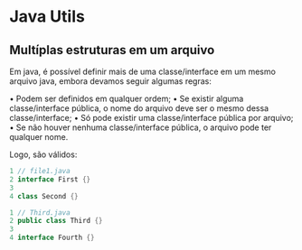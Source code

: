 # Java Utils 

## Multíplas estruturas em um arquivo

Em java, é possível definir mais de uma classe/interface em um mesmo
arquivo java, embora devamos seguir algumas regras:

• Podem ser definidos em qualquer ordem;
• Se existir alguma classe/interface pública, o nome do arquivo deve ser
o mesmo dessa classe/interface;
• Só pode existir uma classe/interface pública por arquivo;
• Se não houver nenhuma classe/interface pública, o arquivo pode ter
qualquer nome.

Logo, são válidos:

```java
1 // file1.java
2 interface First {}
3
4 class Second {}

1 // Third.java
2 public class Third {}
3
4 interface Fourth {}
```

